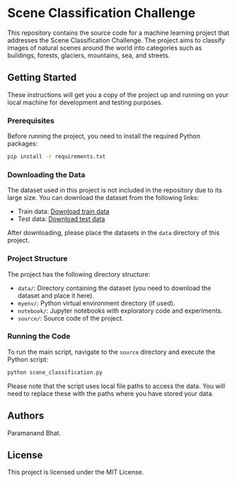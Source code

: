 
# Scene Classification Challenge

This repository contains the source code for a machine learning project that addresses the Scene Classification Challenge. The project aims to classify images of natural scenes around the world into categories such as buildings, forests, glaciers, mountains, sea, and streets.

## Getting Started

These instructions will get you a copy of the project up and running on your local machine for development and testing purposes.

### Prerequisites

Before running the project, you need to install the required Python packages:

```bash
pip install -r requirements.txt
```

### Downloading the Data

The dataset used in this project is not included in the repository due to its large size. You can download the dataset from the following links:

- Train data: [Download train data](https://datahack.analyticsvidhya.com/contest/assignment-scene-classification-challenge/download/train-file)
- Test data: [Download test data](https://datahack.analyticsvidhya.com/contest/assignment-scene-classification-challenge/download/test-file)

After downloading, please place the datasets in the `data` directory of this project.

### Project Structure

The project has the following directory structure:

- `data/`: Directory containing the dataset (you need to download the dataset and place it here).
- `myenv/`: Python virtual environment directory (if used).
- `notebook/`: Jupyter notebooks with exploratory code and experiments.
- `source/`: Source code of the project.

### Running the Code

To run the main script, navigate to the `source` directory and execute the Python script:

```bash
python scene_classification.py
```

Please note that the script uses local file paths to access the data. You will need to replace these with the paths where you have stored your data.

## Authors

Paramanand Bhat.

## License

This project is licensed under the MIT License.

